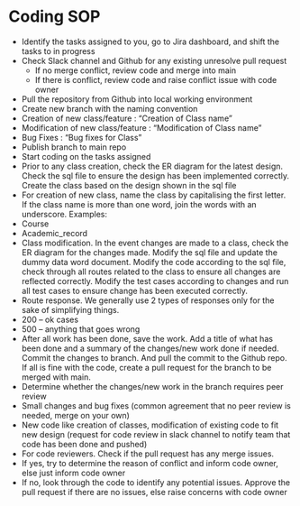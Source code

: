 # Coding SOP #

*	Identify the tasks assigned to you, go to Jira dashboard, and shift the tasks to in progress
* Check Slack channel and Github for any existing unresolve pull request
  * If no merge conflict, review code and merge into main
  * If there is conflict, review code and raise conflict issue with code owner 
* Pull the repository from Github into local working environment
*	Create new branch with the naming convention
 *	Creation of new class/feature : “Creation of Class name”
 *	Modification of new class/feature : “Modification of Class name”
 *	Bug Fixes : “Bug fixes for Class”
*	Publish branch to main repo
*	Start coding on the tasks assigned
  *	Prior to any class creation, check the ER diagram for the latest design. Check the sql file to ensure the design has been implemented correctly. Create the class based         on the design shown in the sql file
  *	For creation of new class, name the class by capitalising the first letter. If the class name is more than one word, join the words with an underscore. Examples:
   * Course
   *	Academic_record
  *	Class modification. In the event changes are made to a class, check the ER diagram for the changes made. Modify the sql file and update the dummy data word document.           Modify the code according to the sql file, check through all routes related to the class to ensure all changes are reflected correctly. Modify the test cases according         to changes and run all test cases to ensure change has been executed correctly.
  *	Route response. We generally use 2 types of responses only for the sake of simplifying things.
   *	200 – ok cases
   *	500 – anything that goes wrong
*	After all work has been done, save the work. Add a title of what has been done and a summary of the changes/new work done if needed. Commit the changes to branch. And            pull the commit to the Github repo. If all is fine with the code, create a pull request for the branch to be merged with main. 
*	Determine whether the changes/new work in the branch requires peer review
  *	Small changes and bug fixes (common agreement that no peer review is needed, merge on your own)
  *	New code like creation of classes, modification of existing code to fit new design (request for code review in slack channel to notify team that code has been done and         pushed)
*	For code reviewers. Check if the pull request has any merge issues.
  *	If yes, try to determine the reason of conflict and inform code owner, else just inform code owner
  *	If no, look through the code to identify any potential issues. Approve the pull request if there are no issues, else raise concerns with code owner
 
